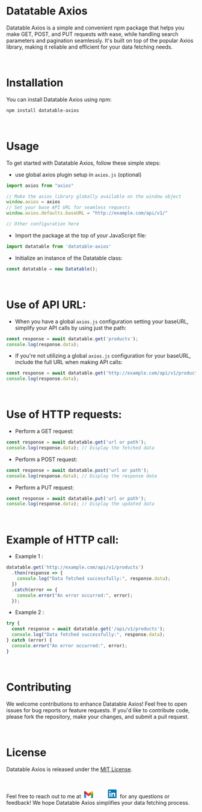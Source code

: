 # Datatable Axios


Datatable Axios is a simple and convenient npm package that helps you make GET, POST, and PUT requests with ease, while handling search parameters and pagination seamlessly. It's built on top of the popular Axios library, making it reliable and efficient for your data fetching needs.

&nbsp;
# Installation
You can install Datatable Axios using npm:

```bash
npm install datatable-axios
```
&nbsp;
# Usage
To get started with Datatable Axios, follow these simple steps:

- use global axios plugin setup in `axios.js` (optional)
``` js
import axios from "axios"

// Make the axios library globally available on the window object
window.axios = axios
// Set your base API URL for seamless requests
window.axios.defaults.baseURL = "http://example.com/api/v1/"

// Other configuration here
```

- Import the package at the top of your JavaScript file:

```js
import datatable from 'datatable-axios'
```
- Initialize an instance of the Datatable class:

```js
const datatable = new Datatable();
```
&nbsp;
# Use of API URL:

- When you have a global `axios.js` configuration setting your baseURL, simplify your API calls by using just the path:
```js
const response = await datatable.get('products');
console.log(response.data);
```
- If you're not utilizing a global `axios.js` configuration for your baseURL, include the full URL when making API calls:
```js
const response = await datatable.get('http://example.com/api/v1/products');
console.log(response.data);
```
&nbsp;
# Use of HTTP requests:

- Perform a GET request:
```js
const response = await datatable.get('url or path');
console.log(response.data); // Display the fetched data
```
- Perform a POST request:
```js
const response = await datatable.post('url or path');
console.log(response.data); // Display the response data
```
- Perform a PUT request:
```js
const response = await datatable.put('url or path');
console.log(response.data); // Display the updated data
```
&nbsp;
# Example of HTTP call:
- Example 1 : 
```js
datatable.get('http://example.com/api/v1/products')
  .then(response => {
    console.log("Data fetched successfully:", response.data);
  })
  .catch(error => {
    console.error("An error occurred:", error);
  });
```
- Example 2 : 
```js
try {
  const response = await datatable.get('/api/v1/products');
  console.log("Data fetched successfully:", response.data);
} catch (error) {
  console.error("An error occurred:", error);
}
```
<!-- # Advanced Usage
You can also pass search parameters, pagination, and search queries to your requests:

```js
// Append search parameters to the URL
const response = await datatable.get('https://api.example.com/data', {
  page: 1,
  paginate: 10,
  search: 'keyword',
});
console.log(response.data);

// Similar usage for POST and PUT requests

``` -->

&nbsp;
# Contributing
We welcome contributions to enhance Datatable Axios! Feel free to open issues for bug reports or feature requests. If you'd like to contribute code, please fork the repository, make your changes, and submit a pull request.

&nbsp;
# License
Datatable Axios is released under the [MIT License](https://opensource.org/license/mit/).

&nbsp;

Feel free to reach out to me at &nbsp;[<svg xmlns="http://www.w3.org/2000/svg" width="24" height="18.1" viewBox="0 0 256 193"><path fill="#4285F4" d="M58.182 192.05V93.14L27.507 65.077L0 49.504v125.091c0 9.658 7.825 17.455 17.455 17.455h40.727Z"/><path fill="#34A853" d="M197.818 192.05h40.727c9.659 0 17.455-7.826 17.455-17.455V49.505l-31.156 17.837l-27.026 25.798v98.91Z"/><path fill="#EA4335" d="m58.182 93.14l-4.174-38.647l4.174-36.989L128 69.868l69.818-52.364l4.669 34.992l-4.669 40.644L128 145.504z"/><path fill="#FBBC04" d="M197.818 17.504V93.14L256 49.504V26.231c0-21.585-24.64-33.89-41.89-20.945l-16.292 12.218Z"/><path fill="#C5221F" d="m0 49.504l26.759 20.07L58.182 93.14V17.504L41.89 5.286C24.61-7.66 0 4.646 0 26.23v23.273Z"/></svg>](mailto:mahmudunnabikajal@gmail.com)&nbsp;
[<svg xmlns="http://www.w3.org/2000/svg" width="24" height="24" viewBox="0 0 128 128"><g fill="#fff"><path fill-rule="evenodd" d="M64 5.103c-33.347 0-60.388 27.035-60.388 60.388c0 26.682 17.303 49.317 41.297 57.303c3.017.56 4.125-1.31 4.125-2.905c0-1.44-.056-6.197-.082-11.243c-16.8 3.653-20.345-7.125-20.345-7.125c-2.747-6.98-6.705-8.836-6.705-8.836c-5.48-3.748.413-3.67.413-3.67c6.063.425 9.257 6.223 9.257 6.223c5.386 9.23 14.127 6.562 17.573 5.02c.542-3.903 2.107-6.568 3.834-8.076c-13.413-1.525-27.514-6.704-27.514-29.843c0-6.593 2.36-11.98 6.223-16.21c-.628-1.52-2.695-7.662.584-15.98c0 0 5.07-1.623 16.61 6.19C53.7 35 58.867 34.327 64 34.304c5.13.023 10.3.694 15.127 2.033c11.526-7.813 16.59-6.19 16.59-6.19c3.287 8.317 1.22 14.46.593 15.98c3.872 4.23 6.215 9.617 6.215 16.21c0 23.194-14.127 28.3-27.574 29.796c2.167 1.874 4.097 5.55 4.097 11.183c0 8.08-.07 14.583-.07 16.572c0 1.607 1.088 3.49 4.148 2.897c23.98-7.994 41.263-30.622 41.263-57.294C124.388 32.14 97.35 5.104 64 5.104z" clip-rule="evenodd"/><path d="M26.484 91.806c-.133.3-.605.39-1.035.185c-.44-.196-.685-.605-.543-.906c.13-.31.603-.395 1.04-.188c.44.197.69.61.537.91zm2.446 2.729c-.287.267-.85.143-1.232-.28c-.396-.42-.47-.983-.177-1.254c.298-.266.844-.14 1.24.28c.394.426.472.984.17 1.255zm2.382 3.477c-.37.258-.976.017-1.35-.52c-.37-.538-.37-1.183.01-1.44c.373-.258.97-.025 1.35.507c.368.545.368 1.19-.01 1.452zm3.261 3.361c-.33.365-1.036.267-1.552-.23c-.527-.487-.674-1.18-.343-1.544c.336-.366 1.045-.264 1.564.23c.527.486.686 1.18.333 1.543zm4.5 1.951c-.147.473-.825.688-1.51.486c-.683-.207-1.13-.76-.99-1.238c.14-.477.823-.7 1.512-.485c.683.206 1.13.756.988 1.237zm4.943.361c.017.498-.563.91-1.28.92c-.723.017-1.308-.387-1.315-.877c0-.503.568-.91 1.29-.924c.717-.013 1.306.387 1.306.88zm4.598-.782c.086.485-.413.984-1.126 1.117c-.7.13-1.35-.172-1.44-.653c-.086-.498.422-.997 1.122-1.126c.714-.123 1.354.17 1.444.663zm0 0"/></g></svg>](https://github.com/mahmudunnabikajal)&nbsp;
[<svg xmlns="http://www.w3.org/2000/svg" width="24" height="24" viewBox="0 0 128 128"><path fill="#0076b2" d="M116 3H12a8.91 8.91 0 0 0-9 8.8v104.42a8.91 8.91 0 0 0 9 8.78h104a8.93 8.93 0 0 0 9-8.81V11.77A8.93 8.93 0 0 0 116 3z"/><path fill="#fff" d="M21.06 48.73h18.11V107H21.06zm9.06-29a10.5 10.5 0 1 1-10.5 10.49a10.5 10.5 0 0 1 10.5-10.49m20.41 29h17.36v8h.24c2.42-4.58 8.32-9.41 17.13-9.41C103.6 47.28 107 59.35 107 75v32H88.89V78.65c0-6.75-.12-15.44-9.41-15.44s-10.87 7.36-10.87 15V107H50.53z"/></svg>](https://www.linkedin.com/in/mahmudun-nabi-kajal/)&nbsp;
 for any questions or feedback! We hope Datatable Axios simplifies your data fetching process.
